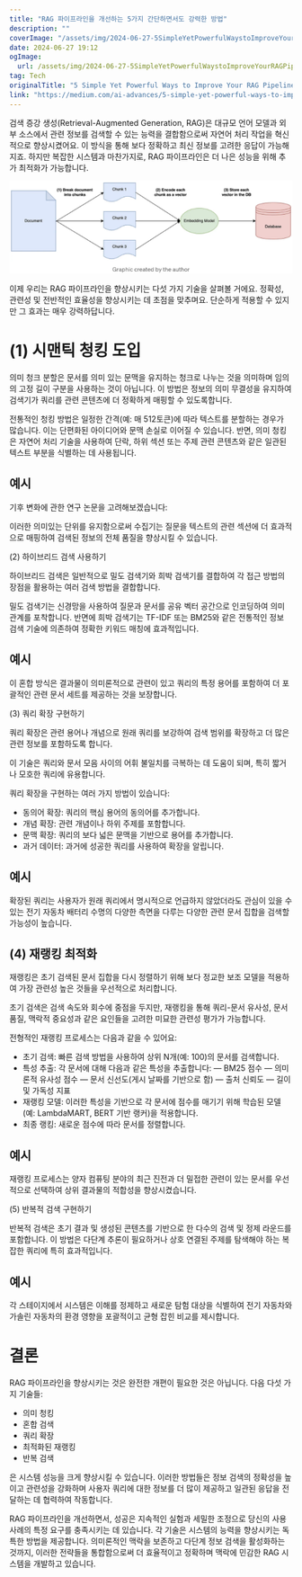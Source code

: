 ```yaml
---
title: "RAG 파이프라인을 개선하는 5가지 간단하면서도 강력한 방법"
description: ""
coverImage: "/assets/img/2024-06-27-5SimpleYetPowerfulWaystoImproveYourRAGPipeline_0.png"
date: 2024-06-27 19:12
ogImage: 
  url: /assets/img/2024-06-27-5SimpleYetPowerfulWaystoImproveYourRAGPipeline_0.png
tag: Tech
originalTitle: "5 Simple Yet Powerful Ways to Improve Your RAG Pipeline"
link: "https://medium.com/ai-advances/5-simple-yet-powerful-ways-to-improve-your-rag-pipeline-2579b8ad1444"
---
```



검색 증강 생성(Retrieval-Augmented Generation, RAG)은 대규모 언어 모델과 외부 소스에서 관련 정보를 검색할 수 있는 능력을 결합함으로써 자연어 처리 작업을 혁신적으로 향상시켰어요. 이 방식을 통해 보다 정확하고 최신 정보를 고려한 응답이 가능해지죠. 하지만 복잡한 시스템과 마찬가지로, RAG 파이프라인은 더 나은 성능을 위해 추가 최적화가 가능합니다.

![이미지](/assets/img/2024-06-27-5SimpleYetPowerfulWaystoImproveYourRAGPipeline_0.png)

이제 우리는 RAG 파이프라인을 향상시키는 다섯 가지 기술을 살펴볼 거에요. 정확성, 관련성 및 전반적인 효율성을 향상시키는 데 초점을 맞추며요. 단순하게 적용할 수 있지만 그 효과는 매우 강력하답니다.

# (1) 시맨틱 청킹 도입

<div class="content-ad"></div>

의미 청크 분할은 문서를 의미 있는 문맥을 유지하는 청크로 나누는 것을 의미하며 임의의 고정 길이 구분을 사용하는 것이 아닙니다. 이 방법은 정보의 의미 무결성을 유지하여 검색기가 쿼리를 관련 콘텐츠에 더 정확하게 매핑할 수 있도록합니다.

전통적인 청킹 방법은 일정한 간격(예: 매 512토큰)에 따라 텍스트를 분할하는 경우가 많습니다. 이는 단편화된 아이디어와 문맥 손실로 이어질 수 있습니다. 반면, 의미 청킹은 자연어 처리 기술을 사용하여 단락, 하위 섹션 또는 주제 관련 콘텐츠와 같은 일관된 텍스트 부분을 식별하는 데 사용됩니다.

## 예시

기후 변화에 관한 연구 논문을 고려해보겠습니다:

<div class="content-ad"></div>

이러한 의미있는 단위를 유지함으로써 수집기는 질문을 텍스트의 관련 섹션에 더 효과적으로 매핑하여 검색된 정보의 전체 품질을 향상시킬 수 있습니다.

(2) 하이브리드 검색 사용하기

하이브리드 검색은 일반적으로 밀도 검색기와 희박 검색기를 결합하여 각 접근 방법의 장점을 활용하는 여러 검색 방법을 결합합니다.

밀도 검색기는 신경망을 사용하여 질문과 문서를 공유 벡터 공간으로 인코딩하여 의미 관계를 포착합니다. 반면에 희박 검색기는 TF-IDF 또는 BM25와 같은 전통적인 정보 검색 기술에 의존하여 정확한 키워드 매칭에 효과적입니다.

<div class="content-ad"></div>

## 예시

이 혼합 방식은 결과물이 의미론적으로 관련이 있고 쿼리의 특정 용어를 포함하여 더 포괄적인 관련 문서 세트를 제공하는 것을 보장합니다.

(3) 쿼리 확장 구현하기

쿼리 확장은 관련 용어나 개념으로 원래 쿼리를 보강하여 검색 범위를 확장하고 더 많은 관련 정보를 포함하도록 합니다.

<div class="content-ad"></div>

이 기술은 쿼리와 문서 모음 사이의 어휘 불일치를 극복하는 데 도움이 되며, 특히 짧거나 모호한 쿼리에 유용합니다.

쿼리 확장을 구현하는 여러 가지 방법이 있습니다:

- 동의어 확장: 쿼리의 핵심 용어의 동의어를 추가합니다.
- 개념 확장: 관련 개념이나 하위 주제를 포함합니다.
- 문맥 확장: 쿼리의 보다 넓은 문맥을 기반으로 용어를 추가합니다.
- 과거 데이터: 과거에 성공한 쿼리를 사용하여 확장을 알립니다.

## 예시

<div class="content-ad"></div>

확장된 쿼리는 사용자가 원래 쿼리에서 명시적으로 언급하지 않았더라도 관심이 있을 수 있는 전기 자동차 배터리 수명의 다양한 측면을 다루는 다양한 관련 문서 집합을 검색할 가능성이 높습니다.

## (4) 재랭킹 최적화

재랭킹은 초기 검색된 문서 집합을 다시 정렬하기 위해 보다 정교한 보조 모델을 적용하여 가장 관련성 높은 것들을 우선적으로 처리합니다.

초기 검색은 검색 속도와 회수에 중점을 두지만, 재랭킹을 통해 쿼리-문서 유사성, 문서 품질, 맥락적 중요성과 같은 요인들을 고려한 미묘한 관련성 평가가 가능합니다.

<div class="content-ad"></div>

전형적인 재랭킹 프로세스는 다음과 같을 수 있어요:

- 초기 검색: 빠른 검색 방법을 사용하여 상위 N개(예: 100)의 문서를 검색합니다.
- 특성 추출: 각 문서에 대해 다음과 같은 특성을 추출합니다:
    — BM25 점수
    — 의미론적 유사성 점수
    — 문서 신선도(게시 날짜를 기반으로 함)
    — 출처 신뢰도
    — 길이 및 가독성 지표
- 재랭킹 모델: 이러한 특성을 기반으로 각 문서에 점수를 매기기 위해 학습된 모델(예: LambdaMART, BERT 기반 랭커)을 적용합니다.
- 최종 랭킹: 새로운 점수에 따라 문서를 정렬합니다.

## 예시

재랭킹 프로세스는 양자 컴퓨팅 분야의 최근 진전과 더 밀접한 관련이 있는 문서를 우선적으로 선택하여 상위 결과물의 적합성을 향상시켰습니다.

<div class="content-ad"></div>

(5) 반복적 검색 구현하기

반복적 검색은 초기 결과 및 생성된 콘텐츠를 기반으로 한 다수의 검색 및 정제 라운드를 포함합니다. 이 방법은 다단계 추론이 필요하거나 상호 연결된 주제를 탐색해야 하는 복잡한 쿼리에 특히 효과적입니다.

## 예시

각 스테이지에서 시스템은 이해를 정제하고 새로운 탐험 대상을 식별하여 전기 자동차와 가솔린 자동차의 환경 영향을 포괄적이고 균형 잡힌 비교를 제시합니다.

<div class="content-ad"></div>

# 결론

RAG 파이프라인을 향상시키는 것은 완전한 개편이 필요한 것은 아닙니다. 다음 다섯 가지 기술들:

- 의미 청킹
- 혼합 검색
- 쿼리 확장
- 최적화된 재랭킹
- 반복 검색

은 시스템 성능을 크게 향상시킬 수 있습니다. 이러한 방법들은 정보 검색의 정확성을 높이고 관련성을 강화하며 사용자 쿼리에 대한 정보를 더 많이 제공하고 일관된 응답을 전달하는 데 협력하여 작동합니다.

<div class="content-ad"></div>

RAG 파이프라인을 개선하면서, 성공은 지속적인 실험과 세밀한 조정으로 당신의 사용 사례의 특정 요구를 충족시키는 데 있습니다. 각 기술은 시스템의 능력을 향상시키는 독특한 방법을 제공합니다. 의미론적인 맥락을 보존하고 다단계 정보 검색을 활성화하는 것까지, 이러한 전략들을 통합함으로써 더 효율적이고 정확하며 맥락에 민감한 RAG 시스템을 개발하고 있습니다.
